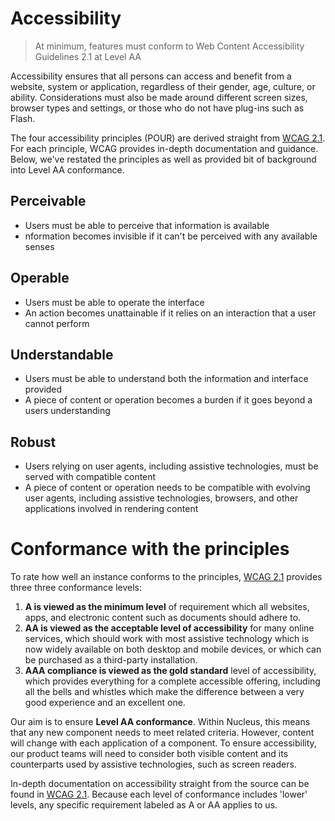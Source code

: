 # Accessibility

> At minimum, features must conform to Web Content Accessibility Guidelines 2.1 at Level AA

Accessibility ensures that all persons can access and benefit from a website, system or application, regardless of their gender, age, culture, or ability. Considerations must also be made around different screen sizes, browser types and settings, or those who do not have plug-ins such as Flash.

The four accessibility principles (POUR) are derived straight from [WCAG 2.1](https://www.w3.org/TR/WCAG21/). For each principle, WCAG provides in-depth documentation and guidance. Below, we've restated the principles as well as provided bit of background into Level AA conformance.

## Perceivable

- Users must be able to perceive that information is available
- nformation becomes invisible if it can't be perceived with any available senses

## Operable

- Users must be able to operate the interface
- An action becomes unattainable if it relies on an interaction that a user cannot perform

## Understandable

- Users must be able to understand both the information and interface provided
- A piece of content or operation becomes a burden if it goes beyond a users understanding

## Robust

- Users relying on user agents, including assistive technologies, must be served with compatible content
- A piece of content or operation needs to be compatible with evolving user agents, including assistive technologies, browsers, and other applications involved in rendering content

# Conformance with the principles

To rate how well an instance conforms to the principles, [WCAG 2.1](https://www.w3.org/TR/WCAG21/#perceivable) provides three three conformance levels:

  1. **A is viewed as the minimum level** of requirement which all websites, apps, and electronic content such as documents should adhere to.
  2. **AA is viewed as the acceptable level of accessibility** for many online services, which should work with most assistive technology which is now widely available on both desktop and mobile devices, or which can be purchased as a third-party installation.
  3. **AAA compliance is viewed as the gold standard** level of accessibility, which provides everything for a complete accessible offering, including all the bells and whistles which make the difference between a very good experience and an excellent one.
  
  Our aim is to ensure **Level AA conformance**. Within Nucleus, this means that any new component needs to meet related criteria. However, content will change with each application of a component. To ensure accessibility, our product teams will need to consider both visible content and its counterparts used by assistive technologies, such as screen readers.
  
  In-depth documentation on accessibility straight from the source can be found in [WCAG 2.1](https://www.w3.org/TR/WCAG21/#location). Because each level of conformance includes 'lower' levels, any specific requirement labeled as A or AA applies to us.
